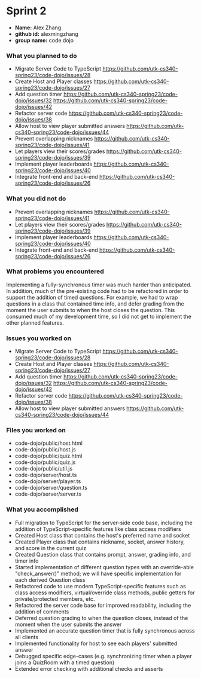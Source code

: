 # Sprint 2
<!-- (include your name, github id, and group name here) -->
- **Name:** Alex Zhang
- **github id:** alexmingzhang
- **group name:** code dojo

### What you planned to do
<!-- (Give a short bulleted list of the items you planned to do for this sprint. Include the github issue number and link to the issue) -->
- Migrate Server Code to TypeScript https://github.com/utk-cs340-spring23/code-dojo/issues/28
- Create Host and Player classes https://github.com/utk-cs340-spring23/code-dojo/issues/27
- Add question timer https://github.com/utk-cs340-spring23/code-dojo/issues/32 https://github.com/utk-cs340-spring23/code-dojo/issues/42
- Refactor server code https://github.com/utk-cs340-spring23/code-dojo/issues/38
- Allow host to view player submitted answers https://github.com/utk-cs340-spring23/code-dojo/issues/44
- Prevent overlapping nicknames https://github.com/utk-cs340-spring23/code-dojo/issues/41
- Let players view their scores/grades https://github.com/utk-cs340-spring23/code-dojo/issues/39
- Implement player leaderboards https://github.com/utk-cs340-spring23/code-dojo/issues/40
- Integrate front-end and back-end https://github.com/utk-cs340-spring23/code-dojo/issues/26

### What you did not do
<!-- (Give a short bulleted list of the items that you planned to do, but did not accomplish) -->
- Prevent overlapping nicknames https://github.com/utk-cs340-spring23/code-dojo/issues/41
- Let players view their scores/grades https://github.com/utk-cs340-spring23/code-dojo/issues/39
- Implement player leaderboards https://github.com/utk-cs340-spring23/code-dojo/issues/40
- Integrate front-end and back-end https://github.com/utk-cs340-spring23/code-dojo/issues/26

### What problems you encountered
Implementing a fully-synchronous timer was much harder than anticipated. In addition, much of the pre-existing code had to be refactored in order to support the addition of timed questions. For example, we had to wrap questions in a class that contained time info, and defer grading from the moment the user submits to when the host closes the question. This consumed much of my development time, so I did not get to implement the other planned features.

### Issues you worked on
- Migrate Server Code to TypeScript https://github.com/utk-cs340-spring23/code-dojo/issues/28
- Create Host and Player classes https://github.com/utk-cs340-spring23/code-dojo/issues/27
- Add question timer https://github.com/utk-cs340-spring23/code-dojo/issues/32 https://github.com/utk-cs340-spring23/code-dojo/issues/42
- Refactor server code https://github.com/utk-cs340-spring23/code-dojo/issues/38
- Allow host to view player submitted answers https://github.com/utk-cs340-spring23/code-dojo/issues/44

### Files you worked on
<!-- (Give a bulleted list of the files in your github repo that you worked on. Give the full pathname.) -->
- code-dojo/public/host.html
- code-dojo/public/host.js
- code-dojo/public/quiz.html
- code-dojo/public/quiz.js
- code-dojo/public/util.js
- code-dojo/server/host.ts
- code-dojo/server/player.ts
- code-dojo/server/question.ts
- code-dojo/server/server.ts

### What you accomplished
<!-- (Give a description of the features you added or tasks you accomplished. Provide some detail here. This section will be a little longer than the bulleted lists above) -->
- Full migration to TypeScript for the server-side code base, including the addition of TypeScript-specific features like class access modifiers
- Created Host class that contains the host's preferred name and socket
- Created Player class that contains nickname, socket, answer history, and score in the current quiz
- Created Question class that contains prompt, answer, grading info, and timer info
- Started implementation of different question types with an override-able "check_answer()" method; we will have specific implementation for each derived Question class
- Refactored code to use modern TypeScript-specific features such as class access modifiers, virtual/override class methods, public getters for private/protected members, etc.
- Refactored the server code base for improved readability, including the addition of comments
- Deferred question grading to when the question closes, instead of the moment when the user submits the answer
- Implemented an accurate question timer that is fully synchronous across all clients
- Implemented functionality for host to see each players' submitted answer
- Debugged specific edge-cases (e.g. synchronizing timer when a player joins a QuizRoom with a timed question)
- Extended error checking with additional checks and asserts
